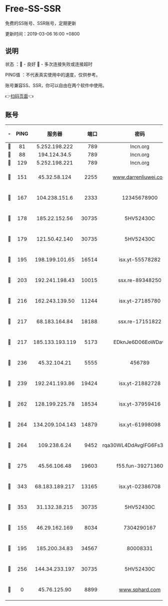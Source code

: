 # Free-SS-SSR

免费的SS账号、SSR账号，定期更新

更新时间：2019-03-06 16:00 +0800

## 说明

状态     ：🙂 - 良好 🙁 - 多次连接失败或连接超时

PING值   ：不代表真实使用中的速度，仅供参考。

账号兼容SS、SSR，你可以自由在两个软件中使用。

👉[扫码页面](https://liesauer.github.io/Free-SS-SSR/)👈

## 账号

|-|PING|服务器|端口|密码|加密方式|区域|
|:----:|:----:|:-----:|-----:|:----:|:----:|:----:|
|🙂|81|5.252.198.222|789|lncn.org|rc4|JP|
|🙂|88|194.124.34.5|789|lncn.org|rc4|JP|
|🙂|129|5.252.198.221|789|lncn.org|rc4|JP|
|🙂|151|45.32.58.124|2255|www.darrenliuwei.com|aes-256-cfb|JP|
|🙂|167|104.238.151.6|2333|12345678900|aes-256-cfb|JP|
|🙂|178|185.22.152.56|30735|5HV52430C|aes-256-cfb|RU|
|🙂|179|121.50.42.140|30735|5HV52430C|aes-256-cfb|JP|
|🙂|195|198.199.101.65|16514|isx.yt-55578282|aes-256-cfb|US|
|🙂|203|192.241.198.43|10015|ssx.re-89348250|aes-256-cfb|US|
|🙂|216|162.243.139.50|11244|isx.yt-27185780|aes-256-cfb|US|
|🙂|217|68.183.164.84|18188|ssx.re-17151822|aes-256-cfb|US|
|🙂|217|185.133.193.119|5173|EDknJe6D06EoWDaw|aes-256-cfb|US|
|🙂|236|45.32.104.21|5555|456789|aes-256-cfb|SG|
|🙂|239|192.241.193.86|19424|isx.yt-21882728|aes-256-cfb|US|
|🙂|262|128.199.225.78|18534|isx.yt-37959416|aes-256-cfb|SG|
|🙂|264|134.209.104.143|14879|isx.yt-61998098|aes-256-cfb|SG|
|🙂|264|109.238.6.24|9452|rqa30WL4DdAvgIFG6Fs3znzTa|aes-256-cfb|FR|
|🙂|275|45.56.106.48|19603|f55.fun-39271360|aes-256-cfb|US|
|🙂|343|68.183.189.217|13165|isx.yt-02386708|aes-256-cfb|SG|
|🙂|353|31.132.38.215|30735|5HV52430C|aes-256-cfb|US|
|🙂|155|46.29.162.169|8034|7304290167|aes-256-cfb|RU|
|🙂|195|185.200.34.83|34567|80008331|aes-256-cfb|US|
|🙂|256|144.34.233.197|30735|5HV52430C|aes-256-cfb|US|
|🙁|0|45.76.125.90|8899|www.sphard.com|aes-256-cfb|JP|
